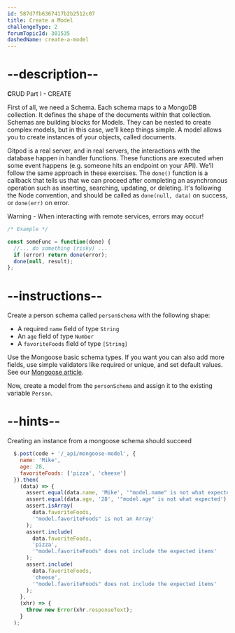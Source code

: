 ```yaml
---
id: 587d7fb6367417b2b2512c07
title: Create a Model
challengeType: 2
forumTopicId: 301535
dashedName: create-a-model
---
```


# --description--

**C**RUD Part I - CREATE

First of all, we need a Schema. Each schema maps to a MongoDB collection. It defines the shape of the documents within that collection. Schemas are building blocks for Models. They can be nested to create complex models, but in this case, we'll keep things simple. A model allows you to create instances of your objects, called documents.

Gitpod is a real server, and in real servers, the interactions with the database happen in handler functions. These functions are executed when some event happens (e.g. someone hits an endpoint on your API). We’ll follow the same approach in these exercises. The `done()` function is a callback that tells us that we can proceed after completing an asynchronous operation such as inserting, searching, updating, or deleting. It's following the Node convention, and should be called as `done(null, data)` on success, or `done(err)` on error.

Warning - When interacting with remote services, errors may occur!

```js
/* Example */

const someFunc = function(done) {
  //... do something (risky) ...
  if (error) return done(error);
  done(null, result);
};
```

# --instructions--

Create a person schema called `personSchema` with the following shape:

* A required `name` field of type `String`
* An `age` field of type `Number`
* A `favoriteFoods` field of type `[String]`

Use the Mongoose basic schema types. If you want you can also add more fields, use simple validators like required or unique, and set default values. See our <a href="https://www.freecodecamp.org/news/introduction-to-mongoose-for-mongodb-d2a7aa593c57/" target="_blank" rel="noopener noreferrer nofollow">Mongoose article</a>.

Now, create a model from the `personSchema` and assign it to the existing variable `Person`.

# --hints--

Creating an instance from a mongoose schema should succeed

```js
  $.post(code + '/_api/mongoose-model', {
    name: 'Mike',
    age: 28,
    favoriteFoods: ['pizza', 'cheese']
  }).then(
    (data) => {
      assert.equal(data.name, 'Mike', '"model.name" is not what expected');
      assert.equal(data.age, '28', '"model.age" is not what expected');
      assert.isArray(
        data.favoriteFoods,
        '"model.favoriteFoods" is not an Array'
      );
      assert.include(
        data.favoriteFoods,
        'pizza',
        '"model.favoriteFoods" does not include the expected items'
      );
      assert.include(
        data.favoriteFoods,
        'cheese',
        '"model.favoriteFoods" does not include the expected items'
      );
    },
    (xhr) => {
      throw new Error(xhr.responseText);
    }
  );
```

